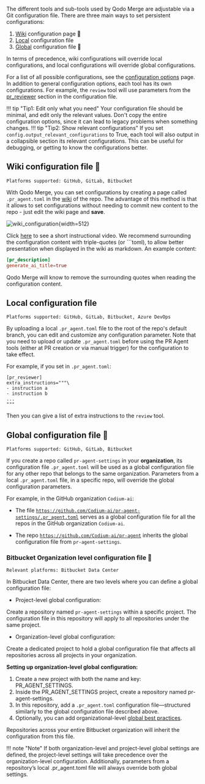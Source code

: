 The different tools and sub-tools used by Qodo Merge are adjustable via a Git configuration file.
There are three main ways to set persistent configurations:

1. [Wiki](https://qodo-merge-docs.qodo.ai/usage-guide/configuration_options/#wiki-configuration-file) configuration page 💎
2. [Local](https://qodo-merge-docs.qodo.ai/usage-guide/configuration_options/#local-configuration-file) configuration file
3. [Global](https://qodo-merge-docs.qodo.ai/usage-guide/configuration_options/#global-configuration-file) configuration file 💎

In terms of precedence, wiki configurations will override local configurations, and local configurations will override global configurations.


For a list of all possible configurations, see the [configuration options](https://github.com/qodo-ai/pr-agent/blob/main/pr_agent/settings/configuration.toml/) page.
In addition to general configuration options, each tool has its own configurations. For example, the `review` tool will use parameters from the [pr_reviewer](https://github.com/Codium-ai/pr-agent/blob/main/pr_agent/settings/configuration.toml#L16) section in the configuration file.

!!! tip "Tip1: Edit only what you need"
    Your configuration file should be minimal, and edit only the relevant values. Don't copy the entire configuration options, since it can lead to legacy problems when something changes.
!!! tip "Tip2: Show relevant configurations"
    If you set `config.output_relevant_configurations` to True, each tool will also output in a collapsible section its relevant configurations. This can be useful for debugging, or getting to know the configurations better.



## Wiki configuration file 💎

`Platforms supported: GitHub, GitLab, Bitbucket`

With Qodo Merge, you can set configurations by creating a page called `.pr_agent.toml` in the [wiki](https://github.com/Codium-ai/pr-agent/wiki/pr_agent.toml) of the repo.
The advantage of this method is that it allows to set configurations without needing to commit new content to the repo - just edit the wiki page and **save**.

![wiki_configuration](https://codium.ai/images/pr_agent/wiki_configuration.png){width=512}

Click [here](https://codium.ai/images/pr_agent/wiki_configuration_pr_agent.mp4) to see a short instructional video. We recommend surrounding the configuration content with triple-quotes (or \`\`\`toml), to allow better presentation when displayed in the wiki as markdown.
An example content:

```toml
[pr_description]
generate_ai_title=true
```

Qodo Merge will know to remove the surrounding quotes when reading the configuration content.

## Local configuration file

`Platforms supported: GitHub, GitLab, Bitbucket, Azure DevOps`

By uploading a local `.pr_agent.toml` file to the root of the repo's default branch, you can edit and customize any configuration parameter. Note that you need to upload or update `.pr_agent.toml` before using the PR Agent tools (either at PR creation or via manual trigger) for the configuration to take effect.

For example, if you set in `.pr_agent.toml`:

```
[pr_reviewer]
extra_instructions="""\
- instruction a
- instruction b
...
"""
```

Then you can give a list of extra instructions to the `review` tool.

## Global configuration file 💎

`Platforms supported: GitHub, GitLab, Bitbucket`

If you create a repo called `pr-agent-settings` in your **organization**, its configuration file `.pr_agent.toml` will be used as a global configuration file for any other repo that belongs to the same organization.
Parameters from a local `.pr_agent.toml` file, in a specific repo, will override the global configuration parameters.

For example, in the GitHub organization `Codium-ai`:

- The file [`https://github.com/Codium-ai/pr-agent-settings/.pr_agent.toml`](https://github.com/Codium-ai/pr-agent-settings/blob/main/.pr_agent.toml)  serves as a global configuration file for all the repos in the GitHub organization `Codium-ai`.

- The repo [`https://github.com/Codium-ai/pr-agent`](https://github.com/Codium-ai/pr-agent/blob/main/.pr_agent.toml) inherits the global configuration file from `pr-agent-settings`.

### Bitbucket Organization level configuration file 💎

`Relevant platforms: Bitbucket Data Center`

In Bitbucket Data Center, there are two levels where you can define a global configuration file:

- Project-level global configuration:

Create a repository named `pr-agent-settings` within a specific project. The configuration file in this repository will apply to all repositories under the same project.

- Organization-level global configuration:

Create a dedicated project to hold a global configuration file that affects all repositories across all projects in your organization.

**Setting up organization-level global configuration:**

1. Create a new project with both the name and key: PR_AGENT_SETTINGS.
2. Inside the PR_AGENT_SETTINGS project, create a repository named pr-agent-settings.
3. In this repository, add a `.pr_agent.toml` configuration file—structured similarly to the global configuration file described above.
4. Optionally, you can add organizational-level [global best practices](https://qodo-merge-docs.qodo.ai/tools/improve/#global-hierarchical-best-practices).

Repositories across your entire Bitbucket organization will inherit the configuration from this file.

!!! note "Note"
    If both organization-level and project-level global settings are defined, the project-level settings will take precedence over the organization-level configuration. Additionally, parameters from a repository’s local .pr_agent.toml file will always override both global settings.
